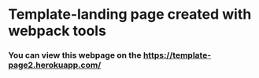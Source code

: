 # Template-landing page created with webpack tools

### You can view this webpage on the https://template-page2.herokuapp.com/
